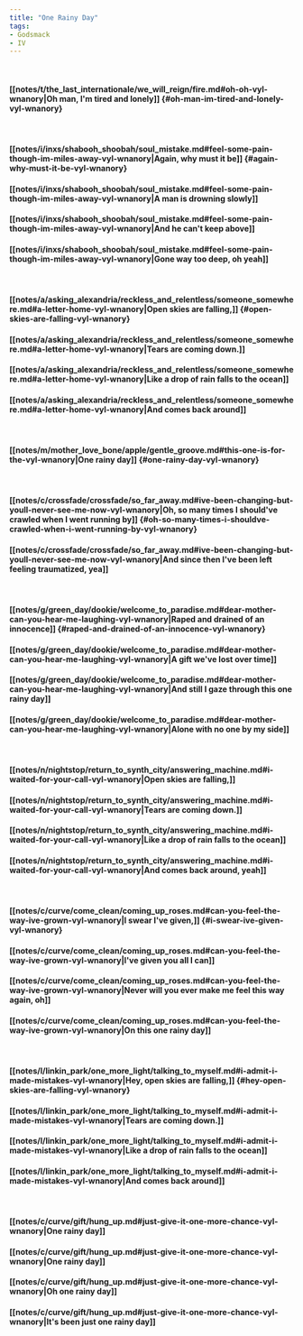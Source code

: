 ```yaml
---
title: "One Rainy Day"
tags:
- Godsmack
- IV
---
```

&nbsp;
#### [[notes/t/the_last_internationale/we_will_reign/fire.md#oh-oh-vyl-wnanory|Oh man, I'm tired and lonely]] {#oh-man-im-tired-and-lonely-vyl-wnanory}
&nbsp;
#### [[notes/i/inxs/shabooh_shoobah/soul_mistake.md#feel-some-pain-though-im-miles-away-vyl-wnanory|Again, why must it be]] {#again-why-must-it-be-vyl-wnanory}
#### [[notes/i/inxs/shabooh_shoobah/soul_mistake.md#feel-some-pain-though-im-miles-away-vyl-wnanory|A man is drowning slowly]]
#### [[notes/i/inxs/shabooh_shoobah/soul_mistake.md#feel-some-pain-though-im-miles-away-vyl-wnanory|And he can't keep above]]
#### [[notes/i/inxs/shabooh_shoobah/soul_mistake.md#feel-some-pain-though-im-miles-away-vyl-wnanory|Gone way too deep, oh yeah]]
&nbsp;
#### [[notes/a/asking_alexandria/reckless_and_relentless/someone_somewhere.md#a-letter-home-vyl-wnanory|Open skies are falling,]] {#open-skies-are-falling-vyl-wnanory}
#### [[notes/a/asking_alexandria/reckless_and_relentless/someone_somewhere.md#a-letter-home-vyl-wnanory|Tears are coming down.]]
#### [[notes/a/asking_alexandria/reckless_and_relentless/someone_somewhere.md#a-letter-home-vyl-wnanory|Like a drop of rain falls to the ocean]]
#### [[notes/a/asking_alexandria/reckless_and_relentless/someone_somewhere.md#a-letter-home-vyl-wnanory|And comes back around]]
&nbsp;
#### [[notes/m/mother_love_bone/apple/gentle_groove.md#this-one-is-for-the-vyl-wnanory|One rainy day]] {#one-rainy-day-vyl-wnanory}
&nbsp;
#### [[notes/c/crossfade/crossfade/so_far_away.md#ive-been-changing-but-youll-never-see-me-now-vyl-wnanory|Oh, so many times I should've crawled when I went running by]] {#oh-so-many-times-i-shouldve-crawled-when-i-went-running-by-vyl-wnanory}
#### [[notes/c/crossfade/crossfade/so_far_away.md#ive-been-changing-but-youll-never-see-me-now-vyl-wnanory|And since then I've been left feeling traumatized, yea]]
&nbsp;
#### [[notes/g/green_day/dookie/welcome_to_paradise.md#dear-mother-can-you-hear-me-laughing-vyl-wnanory|Raped and drained of an innocence]] {#raped-and-drained-of-an-innocence-vyl-wnanory}
#### [[notes/g/green_day/dookie/welcome_to_paradise.md#dear-mother-can-you-hear-me-laughing-vyl-wnanory|A gift we've lost over time]]
#### [[notes/g/green_day/dookie/welcome_to_paradise.md#dear-mother-can-you-hear-me-laughing-vyl-wnanory|And still I gaze through this one rainy day]]
#### [[notes/g/green_day/dookie/welcome_to_paradise.md#dear-mother-can-you-hear-me-laughing-vyl-wnanory|Alone with no one by my side]]
&nbsp;
#### [[notes/n/nightstop/return_to_synth_city/answering_machine.md#i-waited-for-your-call-vyl-wnanory|Open skies are falling,]]
#### [[notes/n/nightstop/return_to_synth_city/answering_machine.md#i-waited-for-your-call-vyl-wnanory|Tears are coming down.]]
#### [[notes/n/nightstop/return_to_synth_city/answering_machine.md#i-waited-for-your-call-vyl-wnanory|Like a drop of rain falls to the ocean]]
#### [[notes/n/nightstop/return_to_synth_city/answering_machine.md#i-waited-for-your-call-vyl-wnanory|And comes back around, yeah]]
&nbsp;
#### [[notes/c/curve/come_clean/coming_up_roses.md#can-you-feel-the-way-ive-grown-vyl-wnanory|I swear I've given,]] {#i-swear-ive-given-vyl-wnanory}
#### [[notes/c/curve/come_clean/coming_up_roses.md#can-you-feel-the-way-ive-grown-vyl-wnanory|I've given you all I can]]
#### [[notes/c/curve/come_clean/coming_up_roses.md#can-you-feel-the-way-ive-grown-vyl-wnanory|Never will you ever make me feel this way again, oh]]
#### [[notes/c/curve/come_clean/coming_up_roses.md#can-you-feel-the-way-ive-grown-vyl-wnanory|On this one rainy day]]
&nbsp;
#### [[notes/l/linkin_park/one_more_light/talking_to_myself.md#i-admit-i-made-mistakes-vyl-wnanory|Hey, open skies are falling,]] {#hey-open-skies-are-falling-vyl-wnanory}
#### [[notes/l/linkin_park/one_more_light/talking_to_myself.md#i-admit-i-made-mistakes-vyl-wnanory|Tears are coming down.]]
#### [[notes/l/linkin_park/one_more_light/talking_to_myself.md#i-admit-i-made-mistakes-vyl-wnanory|Like a drop of rain falls to the ocean]]
#### [[notes/l/linkin_park/one_more_light/talking_to_myself.md#i-admit-i-made-mistakes-vyl-wnanory|And comes back around]]
&nbsp;
#### [[notes/c/curve/gift/hung_up.md#just-give-it-one-more-chance-vyl-wnanory|One rainy day]]
#### [[notes/c/curve/gift/hung_up.md#just-give-it-one-more-chance-vyl-wnanory|One rainy day]]
#### [[notes/c/curve/gift/hung_up.md#just-give-it-one-more-chance-vyl-wnanory|Oh one rainy day]]
#### [[notes/c/curve/gift/hung_up.md#just-give-it-one-more-chance-vyl-wnanory|It's been just one rainy day]]
